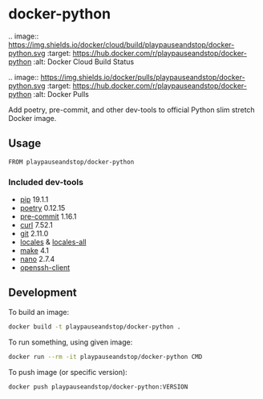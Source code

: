 # docker-python

.. image:: https://img.shields.io/docker/cloud/build/playpauseandstop/docker-python.svg
    :target: https://hub.docker.com/r/playpauseandstop/docker-python
    :alt: Docker Cloud Build Status

.. image:: https://img.shields.io/docker/pulls/playpauseandstop/docker-python.svg
    :target: https://hub.docker.com/r/playpauseandstop/docker-python
    :alt: Docker Pulls

Add poetry, pre-commit, and other dev-tools to official Python slim stretch
Docker image.

## Usage

```
FROM playpauseandstop/docker-python
```

### Included dev-tools

- [pip](https://pip.pypa.io) 19.1.1
- [poetry](https://poetry.eustace.io) 0.12.15
- [pre-commit](https://pre-commit.com) 1.16.1
- [curl](https://curl.haxx.se) 7.52.1
- [git](https://git-scm.com) 2.11.0
- [locales](https://packages.debian.org/stretch/locales) &
  [locales-all](https://packages.debian.org/stretch/locales-all)
- [make](https://www.gnu.org/software/make) 4.1
- [nano](https://www.nano-editor.org) 2.7.4
- [openssh-client](https://packages.debian.org/stretch/openssh-client)

## Development

To build an image:

```bash
docker build -t playpauseandstop/docker-python .
```

To run something, using given image:

```bash
docker run --rm -it playpauseandstop/docker-python CMD
```

To push image (or specific version):

```bash
docker push playpauseandstop/docker-python:VERSION
```
